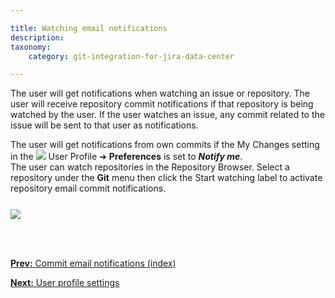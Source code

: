 ```yaml
---

title: Watching email notifications
description:
taxonomy:
    category: git-integration-for-jira-data-center

---
```

The user will get notifications when watching an issue or repository. The user will receive repository commit notifications if that repository is being watched by the user. If the user watches an issue, any commit related to the issue will be sent to that user as notifications.

<div class="bbb-callout bbb--info">
    <div class="irow">
    <div class="ilogobox">
        <span class="logoimg"></span>
    </div>
    <div class="imsgbox">
        The user will get notifications from own commits if the My Changes setting in the <img src='/wp-content/uploads/gij-profile-icon.png' /> User Profile ➜ <b>Preferences</b> is set to <b><i>Notify me</i></b>.
    </div>
    </div>
</div>

<div class="bbb-callout bbb--tip">
    <div class="irow">
    <div class="ilogobox">
        <span class="logoimg"></span>
    </div>
    <div class="imsgbox">
        The user can watch repositories in the Repository Browser. Select a repository under the <b>Git</b> menu then click the Start watching label to activate repository email commit notifications.<br>
        <p><img src='/wp-content/uploads/gij-git-viewer-watch-git-repos.png' style='margin:25px auto 0 auto;display:block;max-width:100%' /></p>
    </div>
    </div>
</div>

<br>
<br>

[**Prev:** Commit email notifications (index)](/git-integration-for-jira-data-center/commit-email-notifications-gij-self-managed)

[**Next:** User profile settings](/git-integration-for-jira-data-center/User-profile-settings-gij-self-managed)



